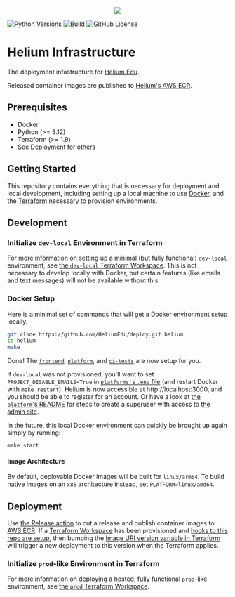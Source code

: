<p align="center"><img src="https://www.heliumedu.com/assets/img/logo_full_blue.png" /></p>

![Python Versions](https://img.shields.io/badge/python-%203.12%20-blue)
[![Build](https://img.shields.io/github/actions/workflow/status/HeliumEdu/deploy/build.yml)](https://github.com/HeliumEdu/deploy/actions/workflows/build.yml)
![GitHub License](https://img.shields.io/github/license/heliumedu/deploy)

# Helium Infrastructure

The deployment infastructure for [Helium Edu](https://www.heliumedu.com/).

Released container images are published to [Helium's AWS ECR](https://gallery.ecr.aws/w6u3m4h5/).

## Prerequisites

- Docker
- Python (>= 3.12)
- Terraform (>= 1.9)
- See [Deployment](#deployment) for others

## Getting Started

This repository contains everything that is necessary for deployment and local development, including setting up a
local machine to use [Docker](https://docs.docker.com/), and the [Terraform](https://app.terraform.io/app) necessary to
provision environments.

## Development

### Initialize `dev-local` Environment in Terraform

For more information on setting up a minimal (but fully functional) `dev-local` environment, see
[the `dev-local` Terraform Workspace](https://github.com/HeliumEdu/deploy/tree/main/terraform/environments/dev-local#readme).
This is not necessary to develop locally with Docker, but certain features (like emails and text messages)
will not be available without this.

### Docker Setup

Here is a minimal set of commands that will get a Docker environment setup locally.

```sh
git clone https://github.com/HeliumEdu/deploy.git helium
cd helium
make
```

Done! The [`frontend`](https://github.com/HeliumEdu/frontend), [`platform`](https://github.com/HeliumEdu/platform), and
[`ci-tests`](https://github.com/HeliumEdu/ci-tests) are now setup for you.

If `dev-local` was not provisioned, you'll want to set `PROJECT_DISABLE_EMAILS=True` in [`platforms'`s `.env` file](https://github.com/HeliumEdu/platform/blob/main/.env.docker.example)
(and restart Docker with `make restart`). Helium is now accessible at http://localhost:3000, and you should be able to register for an
account. Or have a look at [the `platform`'s README](https://github.com/HeliumEdu/platform?tab=readme-ov-file#docker-setup)
for steps to create a superuser with access to [the admin site](http://localhost:8000/admin).

In the future, this local Docker environment can quickly be brought up again simply by running:

```
make start
```

#### Image Architecture

By default, deployable Docker images will be built for `linux/arm64`. To build native images on an `x86` architecture
instead, set `PLATFORM=linux/amd64`.

## Deployment

Use [the Release action](https://github.com/HeliumEdu/deploy/actions/workflows/release.yml) to cut a release and publish container images to
[AWS ECR](https://aws.amazon.com/ecr/). If a [Terraform Workspace](https://developer.hashicorp.com/terraform/cli/workspaces) has been provisioned
and [hooks to this repo are setup](https://developer.hashicorp.com/terraform/cloud-docs/vcs), then bumping the
[Image URI version variable in Terraform](https://github.com/HeliumEdu/deploy/blob/main/terraform/environments/prod/variables.tf#L1) will trigger a new deployment to this version when the Terraform applies.

### Initialize `prod`-like Environment in Terraform

For more information on deploying a hosted, fully functional `prod`-like environment, see
[the `prod` Terraform Workspace](https://github.com/HeliumEdu/deploy/tree/main/terraform/environments/prod#readme).
